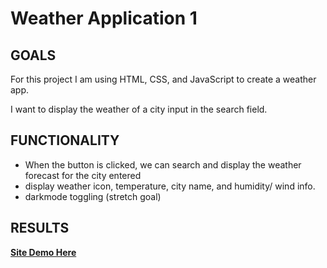 # Weather Application 1

## GOALS
For this project I am using HTML, CSS, and JavaScript to create a weather app.

I want to display the weather of a city input in the search field.

## FUNCTIONALITY

- When the button is clicked, we can search and display the weather forecast for the city entered
- display weather icon, temperature, city name, and humidity/ wind info.
- darkmode toggling (stretch goal)

## RESULTS

<a href=""><strong>Site Demo Here</strong></a>
